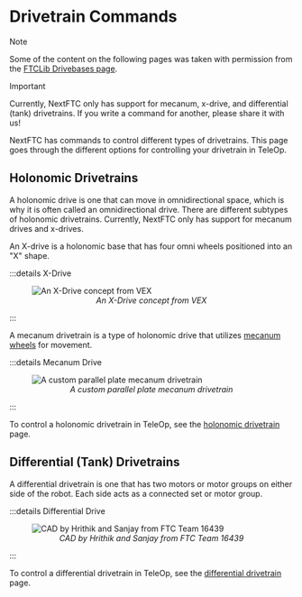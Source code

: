 # Drivetrain Commands

> [!NOTE]
> Some of the content on the following pages was taken with permission from
> the [FTCLib Drivebases page](https://docs.ftclib.org/ftclib/features/drivebases).

> [!IMPORTANT]
> Currently, NextFTC only has support for mecanum, x-drive, and differential
> (tank) drivetrains. If you write a command for another, please share it with
> us!

NextFTC has commands to control different types of drivetrains. This page goes
through the different options for controlling your drivetrain in TeleOp.

## Holonomic Drivetrains

A holonomic drive is one that can move in omnidirectional space, which is why it
is often called an omnidirectional drive. There are different subtypes of
holonomic drivetrains. Currently, NextFTC only has support for mecanum
drives and
x-drives.

An X-drive is a holonomic base that has four omni wheels positioned into an "X"
shape.

:::details X-Drive

<figure>
  <img src="/images/x-drive.avif" alt="An X-Drive concept from VEX">
  <figcaption style="text-align:center;font-style:italic">An X-Drive concept from VEX
</figcaption>
</figure>
:::

A mecanum drivetrain is a type of holonomic drive that
utilizes [mecanum wheels](https://en.wikipedia.org/wiki/Mecanum_wheel) for
movement.

:::details Mecanum Drive

<figure>
  <img src="/images/mecanum-drive.png" alt="A custom parallel plate mecanum drivetrain">
  <figcaption style="text-align:center;font-style:italic">A custom parallel plate mecanum drivetrain</figcaption>
</figure>
:::

To control a holonomic drivetrain in TeleOp, see
the [holonomic drivetrain](/nextftc/hardware/drivetrain-commands/holonomic)
page.

## Differential (Tank) Drivetrains

A differential drivetrain is one that has two motors or motor groups on either
side of the robot. Each side acts as a connected set or motor group.

:::details Differential Drive

<figure>
  <img src="/images/differential-drive.jpg" alt="CAD by Hrithik and Sanjay from FTC Team 16439">
  <figcaption style="text-align:center;font-style:italic">CAD by Hrithik and Sanjay from FTC Team 16439</figcaption>
</figure>
:::

To control a differential drivetrain in TeleOp, see the [differential
drivetrain](/nextftc/hardware/drivetrain-commands/differential) page.